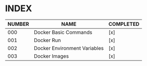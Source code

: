 # INDEX
| NUMBER | NAME | COMPLETED |
| ------ | ---- | --------- |
| 000    | Docker Basic Commands | [x] |
| 001    | Docker Run | [x] |
| 002    | Docker Environment Variables | [x] |
| 003    | Docker Images | [x] |
